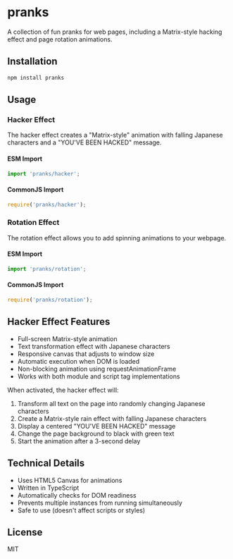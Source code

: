 # pranks

A collection of fun pranks for web pages, including a Matrix-style hacking effect and page rotation animations.

## Installation

```bash
npm install pranks
```

## Usage

### Hacker Effect

The hacker effect creates a "Matrix-style" animation with falling Japanese characters and a "YOU'VE BEEN HACKED" message.

#### ESM Import
```javascript
import 'pranks/hacker';
```

#### CommonJS Import
```javascript
require('pranks/hacker');
```

### Rotation Effect

The rotation effect allows you to add spinning animations to your webpage.

#### ESM Import
```javascript
import 'pranks/rotation';
```

#### CommonJS Import
```javascript
require('pranks/rotation');
```

## Hacker Effect Features
- Full-screen Matrix-style animation
- Text transformation effect with Japanese characters
- Responsive canvas that adjusts to window size
- Automatic execution when DOM is loaded
- Non-blocking animation using requestAnimationFrame
- Works with both module and script tag implementations

When activated, the hacker effect will:
1. Transform all text on the page into randomly changing Japanese characters
2. Create a Matrix-style rain effect with falling Japanese characters
3. Display a centered "YOU'VE BEEN HACKED" message
4. Change the page background to black with green text
5. Start the animation after a 3-second delay

## Technical Details
- Uses HTML5 Canvas for animations
- Written in TypeScript
- Automatically checks for DOM readiness
- Prevents multiple instances from running simultaneously
- Safe to use (doesn't affect scripts or styles)

## License

MIT 